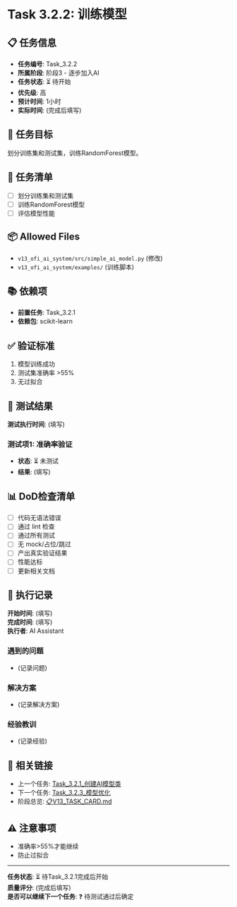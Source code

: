 # Task 3.2.2: 训练模型

## 📋 任务信息
- **任务编号**: Task_3.2.2
- **所属阶段**: 阶段3 - 逐步加入AI
- **任务状态**: ⏳ 待开始
- **优先级**: 高
- **预计时间**: 1小时
- **实际时间**: (完成后填写)

## 🎯 任务目标
划分训练集和测试集，训练RandomForest模型。

## 📝 任务清单
- [ ] 划分训练集和测试集
- [ ] 训练RandomForest模型
- [ ] 评估模型性能

## 📦 Allowed Files
- `v13_ofi_ai_system/src/simple_ai_model.py` (修改)
- `v13_ofi_ai_system/examples/` (训练脚本)

## 📚 依赖项
- **前置任务**: Task_3.2.1
- **依赖包**: scikit-learn

## ✅ 验证标准
1. 模型训练成功
2. 测试集准确率 >55%
3. 无过拟合

## 🧪 测试结果
**测试执行时间**: (填写)

### 测试项1: 准确率验证
- **状态**: ⏳ 未测试
- **结果**: (填写)

## 📊 DoD检查清单
- [ ] 代码无语法错误
- [ ] 通过 lint 检查
- [ ] 通过所有测试
- [ ] 无 mock/占位/跳过
- [ ] 产出真实验证结果
- [ ] 性能达标
- [ ] 更新相关文档

## 📝 执行记录
**开始时间**: (填写)  
**完成时间**: (填写)  
**执行者**: AI Assistant

### 遇到的问题
- (记录问题)

### 解决方案
- (记录解决方案)

### 经验教训
- (记录经验)

## 🔗 相关链接
- 上一个任务: [Task_3.2.1_创建AI模型类](./Task_3.2.1_创建AI模型类.md)
- 下一个任务: [Task_3.2.3_模型优化](./Task_3.2.3_模型优化.md)
- 阶段总览: [📋V13_TASK_CARD.md](../../📋V13_TASK_CARD.md)

## ⚠️ 注意事项
- 准确率>55%才能继续
- 防止过拟合

---
**任务状态**: ⏳ 待Task_3.2.1完成后开始  
**质量评分**: (完成后填写)  
**是否可以继续下一个任务**: ❓ 待测试通过后确定

